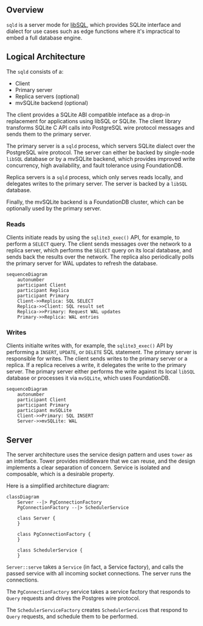 ## Overview

`sqld` is a server mode for [libSQL](https://libsql.org), which provides SQLite interface and dialect for use cases such as edge functions where it's impractical to embed a full database engine.

## Logical Architecture

The `sqld` consists of a:

* Client
* Primary server
* Replica servers (optional)
* mvSQLite backend (optional)

The client provides a SQLite ABI compatible inteface as a drop-in replacement for applications using libSQL or SQLite. The client library transforms SQLite C API calls into PostgreSQL wire protocol messages and sends them to the primary server.

The primary server is a `sqld` process, which servers SQLite dialect over the PostgreSQL wire protocol. The server can either be backed by single-node `libSQL` database or by a mvSQLite backend, which provides improved write concurrency, high availability, and fault tolerance using FoundationDB.

Replica servers is a `sqld` process, which only serves reads locally, and delegates writes to the primary server. The server is backed by a `libSQL` database.

Finally, the mvSQLite backend is a FoundationDB cluster, which can be optionally used by the primary server.

### Reads

Clients initiate reads by using the `sqlite3_exec()` API, for example, to perform a `SELECT` query.
The client sends messages over the network to a replica server, which performs the `SELECT` query on its local database, and sends back the results over the network.
The replica also periodically polls the primary server for WAL updates to refresh the database.

```mermaid
sequenceDiagram
    autonumber
    participant Client
    participant Replica
    participant Primary
    Client->>Replica: SQL SELECT
    Replica->>Client: SQL result set
    Replica->>Primary: Request WAL updates
    Primary->>Replica: WAL entries
```

### Writes

Clients initialte writes with, for example, the `sqlite3_exec()` API by performing a `INSERT`, `UPDATE`, or `DELETE` SQL statement.
The primary server is responsible for writes.
The client sends writes to the primary server or a replica. If a replica receives a write, it delegates the write to the primary server.
The primary server either performs the write against its local `libSQL` database or processes it via `mvSQLite`, which uses FoundationDB.

```mermaid
sequenceDiagram
    autonumber
    participant Client
    participant Primary
    participant mvSQLite
    Client->>Primary: SQL INSERT
    Server->>mvSQLite: WAL
```

## Server

The server architecture uses the service design pattern and uses `tower` as an interface. Tower provides middleware that we can reuse, and the design implements a clear separation of concern. Service is isolated and composable, which is a desirable property.

Here is a simplified architecture diagram:

```mermaid
classDiagram
    Server --|> PgConnectionFactory
    PgConnectionFactory --|> SchedulerService

    class Server {
    }

    class PgConnectionFactory {
    }

    class SchedulerService {
    }
```

`Server::serve` takes a `Service` (in fact, a Service factory), and calls the passed service with all incoming socket connections. The server runs the connections.

The `PgConnectionFactory` service takes a service factory that responds to `Query` requests and drives the Postgres wire protocol.

The `SchedulerServiceFactory` creates `SchedulerService`s that respond to `Query` requests, and schedule them to be performed.
